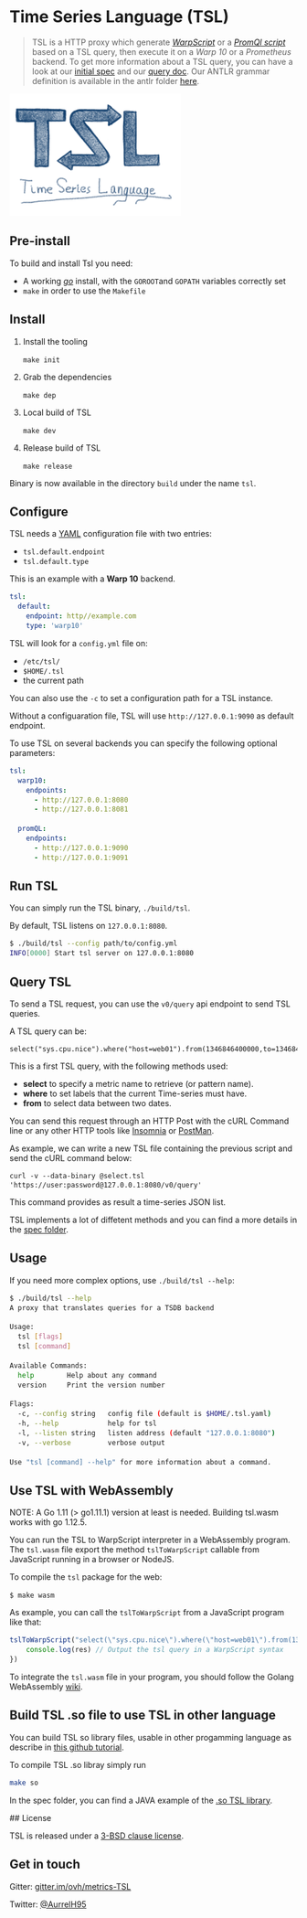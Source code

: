 # Time Series Language (TSL)

> TSL is a HTTP proxy which generate [_WarpScript_](https://www.warp10.io) or a [_PromQl script_](https://prometheus.io/docs/prometheus/latest/querying/basics/) based on a TSL query, then execute it on a _Warp 10_ or a _Prometheus_ backend. To get more information about a TSL query, you can have a look at our [initial spec](./spec/spec.md) and our [query doc](./spec/doc.md). Our ANTLR grammar definition is available in the antlr folder [here](./antlr/README.md).

![TSL: a Time Series Language](./assets/logo.png)

## Pre-install

To build and install Tsl you need:

- A working [_go_](https://golang.org) install, with the `GOROOT`and `GOPATH` variables correctly set
- `make` in order to use the `Makefile`

## Install

1. Install the tooling

   `make init`

2. Grab the dependencies

   `make dep`

3. Local build of TSL

   `make dev`

3. Release build of TSL

   `make release`

Binary is now available in the directory `build` under the name `tsl`.

## Configure

TSL needs a [YAML](http://yaml.org/) configuration file with two entries:

- `tsl.default.endpoint`
- `tsl.default.type`

This is an example with a **Warp 10** backend.

```yaml
tsl:
  default:
    endpoint: http//example.com
    type: 'warp10'
```

TSL will look for a `config.yml` file on:

- `/etc/tsl/`
- `$HOME/.tsl`
- the current path

You can also use the `-c` to set a configuration path for a TSL instance.

Without a configuaration file, TSL will use `http://127.0.0.1:9090` as default endpoint.

To use TSL on several backends you can specify the following optional parameters:

```YAML
tsl:
  warp10:
    endpoints:
      - http://127.0.0.1:8080
      - http://127.0.0.1:8081

  promQL:
    endpoints:
      - http://127.0.0.1:9090
      - http://127.0.0.1:9091
```

## Run TSL

You can simply run the TSL binary, `./build/tsl`.

By default, TSL listens on `127.0.0.1:8080`.

```sh
$ ./build/tsl --config path/to/config.yml
INFO[0000] Start tsl server on 127.0.0.1:8080
```

## Query TSL

To send a TSL request, you can use the `v0/query` api endpoint to send TSL queries.

A TSL query can be:

```tsl
select("sys.cpu.nice").where("host=web01").from(1346846400000,to=1346847000005)
```

This is a first TSL query, with the following methods used:

- **select** to specify a metric name to retrieve (or pattern name).
- **where** to set labels that the current Time-series must have.
- **from** to select data between two dates.

You can send this request through an HTTP Post with the cURL Command line or any other HTTP tools like [Insomnia](https://insomnia.rest/) or [PostMan](https://www.getpostman.com/).

As example, we can write a new TSL file containing the previous script and send the cURL command below:

```
curl -v --data-binary @select.tsl 'https://user:password@127.0.0.1:8080/v0/query'
```
This command provides as result a time-series JSON list.

TSL implements a lot of diffetent methods and you can find a more details in the [spec folder](./spec/doc.md).

## Usage

If you need more complex options, use `./build/tsl --help`:

```sh
$ ./build/tsl --help
A proxy that translates queries for a TSDB backend

Usage:
  tsl [flags]
  tsl [command]

Available Commands:
  help        Help about any command
  version     Print the version number

Flags:
  -c, --config string   config file (default is $HOME/.tsl.yaml)
  -h, --help            help for tsl
  -l, --listen string   listen address (default "127.0.0.1:8080")
  -v, --verbose         verbose output

Use "tsl [command] --help" for more information about a command.
```

## Use TSL with WebAssembly

NOTE: A Go 1.11 (> go1.11.1) version at least is needed. Building tsl.wasm works with go 1.12.5.

You can run the TSL to WarpScript interpreter in a WebAssembly program.
The `tsl.wasm` file export the method `tslToWarpScript` callable from JavaScript running in a browser or NodeJS.

To compile the `tsl` package for the web:

`$ make wasm`

As example, you can call the `tslToWarpScript` from a JavaScript program like that:

```javascript
tslToWarpScript("select(\"sys.cpu.nice\").where(\"host=web01\").from(1346846400000,to=1346847000005)", "", false, (err, res) => {
	console.log(res) // Output the tsl query in a WarpScript syntax
})
```

To integrate the `tsl.wasm` file in your program, you should follow the Golang WebAssembly [wiki](https://github.com/golang/go/wiki/WebAssembly).

## Build TSL .so file to use TSL in other language

You can build TSL so library files, usable in other progamming language as describe in [this github tutorial](https://github.com/vladimirvivien/go-cshared-examples).

To compile TSL .so libray simply run

```sh
make so
```

In the spec folder, you can find a JAVA example of the [.so TSL library](./spec/jna.md).

## License

TSL is released under a [3-BSD clause license](./LICENSE).

## Get in touch

Gitter: [gitter.im/ovh/metrics-TSL](https://gitter.im/ovh/metrics-TSL)

Twitter: [@AurrelH95](https://twitter.com/AurrelH95)
